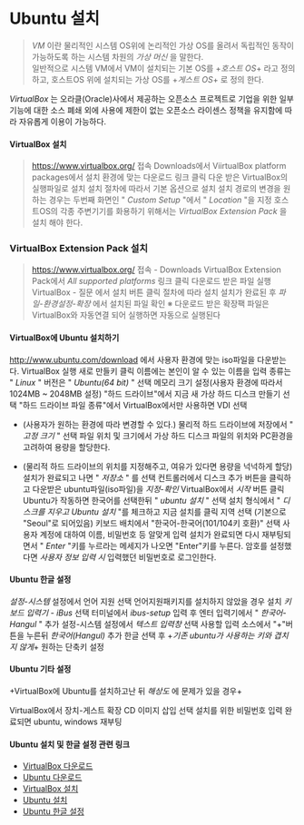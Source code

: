Ubuntu 설치
==============================

> *VM* 이란 물리적인 시스템 OS위에 논리적인 가상 OS를 올려서 독립적인 동작이 
> 가능하도록 하는 시스템 차원의 *가상 머신* 을 말한다.   
> 일반적으로 시스템 VM에서 VM이 설치되는 기본 OS를 +*호스트 OS*+ 라고 정의하고, 
> 호스트OS 위에 설치되는 가상 OS를 +*게스트 OS*+ 로 정의 한다.


  *VirtualBox* 는 오라클(Oracle)사에서 제공하는 오픈소스 프로젝트로 기업을 위한 
일부 기능에 대한 소스 폐쇄 외에 사용에 제한이 없는 오픈소스 라이센스 정책을 유지함에 
따라 자유롭게 이용이 가능하다.

#### VirtualBox 설치

> https://www.virtualbox.org/ 접속
> Downloads에서 ViirtualBox platform packages에서 설치 환경에 맞는 다운로드 링크 클릭
> 다운 받은 VirtualBox의 실행파일로 설치
> 설치 절차에 따라서 기본 옵션으로 설치
> 설치 경로의 변경을 원하는 경우는 두번째 화면인 " *Custom Setup* "에서 " *Location* "을 지정
> 호스트OS의 각종 주변기기를 화용하기 위해서는 *VirtualBox Extension Pack* 을 설치 해야 한다.

### VirtualBox Extension Pack 설치

> https://www.virtualbox.org/ 접속 - Downloads
> VirtualBox Extension Pack에서 *All supported platforms* 링크 클릭
> 다운로드 받은 파일 실행
> VirtualBox - 질문 에서 설치 버튼 클릭
> 절차에 따라 설치
> 설치가 완료된 후 *파일-환경설정-확장* 에서 설치된 파일 확인
> ※ 다운로드 받은 확장팩 파일은 VirtualBox와 자동연결 되어 실행하면 자동으로 실행된다

#### VirtualBox에 Ubuntu 설치하기

http://www.ubuntu.com/download 에서 사용자 환경에 맞는 iso파일을 다운받는다.
VirtualBox 실행
새로 만들키 클릭
이름에는 본인이 알 수 있는 이름을 입력
종류는 " *Linux* " 버전은 " *Ubuntu(64 bit)* " 선택
메모리 크기 설정(사용자 환경에 따라서 1024MB ~ 2048MB 설정)
"하드 드라이브"에서 지금 새 가상 하드 디스크 만들기 선택
"하드 드라이브 파일 종류"에서 VirtualBox에서만 사용하면 VDI 선택

* (사용자가 원하는 환경에 따라 변경할 수 있다.)
물리적 하드 드라이브에 저장에서 " *고정 크기* " 선택
파일 위치 및 크기에서 가상 하드 디스크 파일의 위치와 PC환경을 고려하여 용량을 할당한다.

* (물리적 하드 드라이브의 위치를 지정해주고, 여유가 있다면 용량을 넉넉하게 할당)
설치가 완료되고 나면 " *저장소* " 를 선택
컨트롤러에서 디스크 추가 버튼을 클릭하고 다운받은 ubuntu파일(iso파일)을 *지정-확인*
VirtualBox에서 *시작* 버튼 클릭
Ubuntu가 작동하면 한국어를 선택한뒤 " *ubuntu 설치* " 선택
설치 형식에서 " *디스크를 지우고 Ubuntu 설치* "를 체크하고 지금 설치를 클릭
지역 선택 (기본으로 "Seoul"로 되어있음)
키보드 배치에서 "한국어-한국어(101/104키 호환)" 선택
사용자 계정에 대하여 이름, 비밀번호 등 알맞게 입력
설치가 완료되면 다시 재부팅되면서 " *Enter* "키를 누르라는 메세지가 나오면 "Enter"키를 누른다.
암호를 설정했다면 *사용자 정보 입력 시* 입력했던 비밀번호로 로그인한다.

#### Ubuntu 한글 설정

*설정-시스템* 설정에서 언어 지원 선택
언어지원패키지를 설치하지 않았을 경우 설치
*키보드 입력기 - iBus* 선택
터미널에서 *ibus-setup* 입력 후 엔터
입력기에서 " *한국어-Hangul* " 추가
설정-시스템 설정에서 *텍스트 입력창* 선택
사용할 입력 소스에서 "+"버튼을 누른뒤 *한국어(Hangul)* 추가
한글 선택 후 +_기존 ubuntu가 사용하는 키와 겹치지 않게_+ 원하는 단축키 설정


#### Ubuntu 기타 설정

+VirtualBox에 Ubuntu를 설치하고난 뒤 *해상도* 에 문제가 있을 경우+

VirtualBox에서 장치-게스트 확장 CD 이미지 삽입 선택
설치를 위한 비밀번호 입력
완료되면 ubuntu, windows 재부팅

#### Ubuntu 설치 및 한글 설정 관련 링크

* [VirtualBox 다운로드](https://www.virtualbox.org/wiki/Downloads)
* [Ubuntu 다운로드](https://www.ubuntu.com/download/desktop)
* [VirtualBox 설치](http://niceit.tistory.com/187)
* [Ubuntu 설치](http://blog.happydong.kr/252)
* [Ubuntu 한글 설정](http://ledgku.tistory.com/24)
